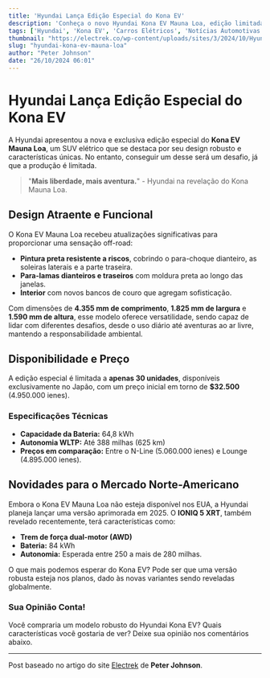 ```yaml
---
title: 'Hyundai Lança Edição Especial do Kona EV'
description: 'Conheça o novo Hyundai Kona EV Mauna Loa, edição limitada e cheia de estilo.'
tags: ['Hyundai', 'Kona EV', 'Carros Elétricos', 'Notícias Automotivas']
thumbnail: "https://electrek.co/wp-content/uploads/sites/3/2024/10/Hyundai-Kona-EV-Mauna-Lao.jpeg?quality=82&strip=all&w=1400"
slug: "hyundai-kona-ev-mauna-loa"
author: "Peter Johnson"
date: "26/10/2024 06:01"
---
```


# Hyundai Lança Edição Especial do Kona EV

A Hyundai apresentou a nova e exclusiva edição especial do **Kona EV Mauna Loa**, um SUV elétrico que se destaca por seu design robusto e características únicas. No entanto, conseguir um desse será um desafio, já que a produção é limitada.

> "**Mais liberdade, mais aventura.**" - Hyundai na revelação do Kona Mauna Loa.

## Design Atraente e Funcional
O Kona EV Mauna Loa recebeu atualizações significativas para proporcionar uma sensação off-road:
- **Pintura preta resistente a riscos**, cobrindo o para-choque dianteiro, as soleiras laterais e a parte traseira.
- **Para-lamas dianteiros e traseiros** com moldura preta ao longo das janelas.
- **Interior** com novos bancos de couro que agregam sofisticação.

Com dimensões de **4.355 mm de comprimento**, **1.825 mm de largura** e **1.590 mm de altura**, esse modelo oferece versatilidade, sendo capaz de lidar com diferentes desafios, desde o uso diário até aventuras ao ar livre, mantendo a responsabilidade ambiental.

## Disponibilidade e Preço
A edição especial é limitada a **apenas 30 unidades**, disponíveis exclusivamente no Japão, com um preço inicial em torno de **$32.500** (4.950.000 ienes). 

### Especificações Técnicas
- **Capacidade da Bateria:** 64,8 kWh  
- **Autonomia WLTP:** Até 388 milhas (625 km)  
- **Preços em comparação:** Entre o N-Line (5.060.000 ienes) e Lounge (4.895.000 ienes).

## Novidades para o Mercado Norte-Americano
Embora o Kona EV Mauna Loa não esteja disponível nos EUA, a Hyundai planeja lançar uma versão aprimorada em 2025. O **IONIQ 5 XRT**, também revelado recentemente, terá características como:
- **Trem de força dual-motor (AWD)**
- **Bateria:** 84 kWh
- **Autonomia:** Esperada entre 250 a mais de 280 milhas.

O que mais podemos esperar do Kona EV? Pode ser que uma versão robusta esteja nos planos, dado às novas variantes sendo reveladas globalmente. 

### Sua Opinião Conta!
Você compraria um modelo robusto do Hyundai Kona EV? Quais características você gostaria de ver? Deixe sua opinião nos comentários abaixo.

---

Post baseado no artigo do site [Electrek](https://electrek.co/2024/10/25/hyundai-unveils-new-kona-ev-mauna-loa-but-you-cant-have-it/) de **Peter Johnson**.